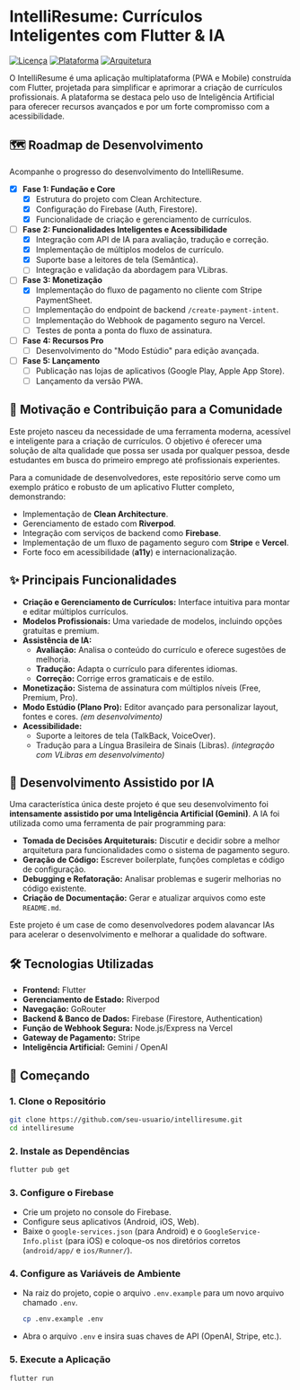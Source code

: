 # IntelliResume: Currículos Inteligentes com Flutter & IA

[![Licença](https://img.shields.io/badge/license-Proprietary-blue.svg)](./LICENSE)
[![Plataforma](https://img.shields.io/badge/platform-Flutter%20%7C%20Android%20%7C%20iOS%20%7C%20Web-blue)](https://flutter.dev)
[![Arquitetura](https://img.shields.io/badge/architecture-Clean%20Architecture-green)](https://blog.cleancoder.com/uncle-bob/2012/08/13/the-clean-architecture.html)

O IntelliResume é uma aplicação multiplataforma (PWA e Mobile) construída com Flutter, projetada para simplificar e aprimorar a criação de currículos profissionais. A plataforma se destaca pelo uso de Inteligência Artificial para oferecer recursos avançados e por um forte compromisso com a acessibilidade.

## 🗺️ Roadmap de Desenvolvimento

Acompanhe o progresso do desenvolvimento do IntelliResume.

- [x] **Fase 1: Fundação e Core**
  - [x] Estrutura do projeto com Clean Architecture.
  - [x] Configuração do Firebase (Auth, Firestore).
  - [x] Funcionalidade de criação e gerenciamento de currículos.
- [ ] **Fase 2: Funcionalidades Inteligentes e Acessibilidade**
  - [x] Integração com API de IA para avaliação, tradução e correção.
  - [x] Implementação de múltiplos modelos de currículo.
  - [x] Suporte base a leitores de tela (Semântica).
  - [ ] Integração e validação da abordagem para VLibras.
- [ ] **Fase 3: Monetização**
  - [x] Implementação do fluxo de pagamento no cliente com Stripe PaymentSheet.
  - [ ] Implementação do endpoint de backend `/create-payment-intent`.
  - [ ] Implementação do Webhook de pagamento seguro na Vercel.
  - [ ] Testes de ponta a ponta do fluxo de assinatura.
- [ ] **Fase 4: Recursos Pro**
  - [ ] Desenvolvimento do "Modo Estúdio" para edição avançada.
- [ ] **Fase 5: Lançamento**
  - [ ] Publicação nas lojas de aplicativos (Google Play, Apple App Store).
  - [ ] Lançamento da versão PWA.

## 🎯 Motivação e Contribuição para a Comunidade

Este projeto nasceu da necessidade de uma ferramenta moderna, acessível e inteligente para a criação de currículos. O objetivo é oferecer uma solução de alta qualidade que possa ser usada por qualquer pessoa, desde estudantes em busca do primeiro emprego até profissionais experientes.

Para a comunidade de desenvolvedores, este repositório serve como um exemplo prático e robusto de um aplicativo Flutter completo, demonstrando:
- Implementação de **Clean Architecture**.
- Gerenciamento de estado com **Riverpod**.
- Integração com serviços de backend como **Firebase**.
- Implementação de um fluxo de pagamento seguro com **Stripe** e **Vercel**.
- Forte foco em acessibilidade (**a11y**) e internacionalização.

## ✨ Principais Funcionalidades

- **Criação e Gerenciamento de Currículos:** Interface intuitiva para montar e editar múltiplos currículos.
- **Modelos Profissionais:** Uma variedade de modelos, incluindo opções gratuitas e premium.
- **Assistência de IA:**
  - **Avaliação:** Analisa o conteúdo do currículo e oferece sugestões de melhoria.
  - **Tradução:** Adapta o currículo para diferentes idiomas.
  - **Correção:** Corrige erros gramaticais e de estilo.
- **Monetização:** Sistema de assinatura com múltiplos níveis (Free, Premium, Pro).
- **Modo Estúdio (Plano Pro):** Editor avançado para personalizar layout, fontes e cores. *(em desenvolvimento)*
- **Acessibilidade:**
  - Suporte a leitores de tela (TalkBack, VoiceOver).
  - Tradução para a Língua Brasileira de Sinais (Libras). *(integração com VLibras em desenvolvimento)*

## 🤖 Desenvolvimento Assistido por IA

Uma característica única deste projeto é que seu desenvolvimento foi **intensamente assistido por uma Inteligência Artificial (Gemini)**. A IA foi utilizada como uma ferramenta de pair programming para:
- **Tomada de Decisões Arquiteturais:** Discutir e decidir sobre a melhor arquitetura para funcionalidades como o sistema de pagamento seguro.
- **Geração de Código:** Escrever boilerplate, funções completas e código de configuração.
- **Debugging e Refatoração:** Analisar problemas e sugerir melhorias no código existente.
- **Criação de Documentação:** Gerar e atualizar arquivos como este `README.md`.

Este projeto é um case de como desenvolvedores podem alavancar IAs para acelerar o desenvolvimento e melhorar a qualidade do software.

## 🛠️ Tecnologias Utilizadas

- **Frontend:** Flutter
- **Gerenciamento de Estado:** Riverpod
- **Navegação:** GoRouter
- **Backend & Banco de Dados:** Firebase (Firestore, Authentication)
- **Função de Webhook Segura:** Node.js/Express na Vercel
- **Gateway de Pagamento:** Stripe
- **Inteligência Artificial:** Gemini / OpenAI

## 🚀 Começando

### 1. Clone o Repositório
```bash
git clone https://github.com/seu-usuario/intelliresume.git
cd intelliresume
```

### 2. Instale as Dependências
```bash
flutter pub get
```

### 3. Configure o Firebase
- Crie um projeto no console do Firebase.
- Configure seus aplicativos (Android, iOS, Web).
- Baixe o `google-services.json` (para Android) e o `GoogleService-Info.plist` (para iOS) e coloque-os nos diretórios corretos (`android/app/` e `ios/Runner/`).

### 4. Configure as Variáveis de Ambiente
- Na raiz do projeto, copie o arquivo `.env.example` para um novo arquivo chamado `.env`.
  ```bash
  cp .env.example .env
  ```
- Abra o arquivo `.env` e insira suas chaves de API (OpenAI, Stripe, etc.).

### 5. Execute a Aplicação
```bash
flutter run
```